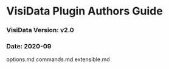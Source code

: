 # VisiData Plugin Authors Guide
### VisiData Version: v2.0
### Date: 2020-09

options.md
commands.md
extensible.md

